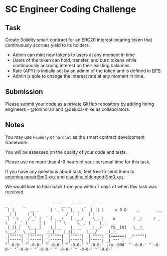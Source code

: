 # SC Engineer Coding Challenge

## Task

Create Solidity smart contract for an ERC20 interest-bearing token that continuously accrues yield to its holders.

- Admin can mint new tokens to users at any moment in time
- Users of the token can hold, transfer, and burn tokens while continuously accruing interest on their existing balances.
- Rate (APY) is initially set by an admin of the token and is defined in [BPS](https://www.investopedia.com/terms/b/basispoint.asp).
- Admin is able to change the interest rate at any moment in time.

## Submission

Please submit your code as a private GitHub repository by adding hiring engineers - @toninorair and @deluca-mike as collaborators.

## Notes

You may use `Foundry` or `hardhat` as the smart contract development framework.

You will be assessed on the quality of your code and tests.

Please use no more than 4-6 hours of your personal time for this task.

If you have any questions about task, feel free to send them to antonina.norair@m0.xyz and claudine.oldengott@m0.xyz.

We would love to hear back from you within 7 days of when this task was received.

```
  _                  _ __     _ __     _  _                                   _       _                __ _      _
 | |_      __ _     | '_ \   | '_ \   | || |     o O O    __       ___     __| |     (_)     _ _      / _` |    | |
 | ' \    / _` |    | .__/   | .__/    \_, |    o        / _|     / _ \   / _` |     | |    | ' \     \__, |    |_|
 |_||_|   \__,_|    |_|__    |_|__    _|__/    TS__[O]   \__|_    \___/   \__,_|    _|_|_   |_||_|    |___/    _(_)_
_|"""""| _|"""""| _|"""""| _|"""""| _| """"|  {======| _|"""""| _|"""""| _|"""""| _|"""""| _|"""""| _|"""""| _| """ |
"`-0-0-' "`-0-0-' "`-0-0-' "`-0-0-' "`-0-0-' ./o--000' "`-0-0-' "`-0-0-' "`-0-0-' "`-0-0-' "`-0-0-' "`-0-0-' "`-0-0-'

```
